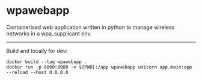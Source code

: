 # wpawebapp
Containerised web application written in python to manage wireless networks in a wpa_supplicant env.


---
Build and locally for dev:
```
docker build --tag wpawebapp .
docker run -p 8000:8000 -v ${PWD}:/app wpawebapp uvicorn app.main:app --reload --host 0.0.0.0
```
